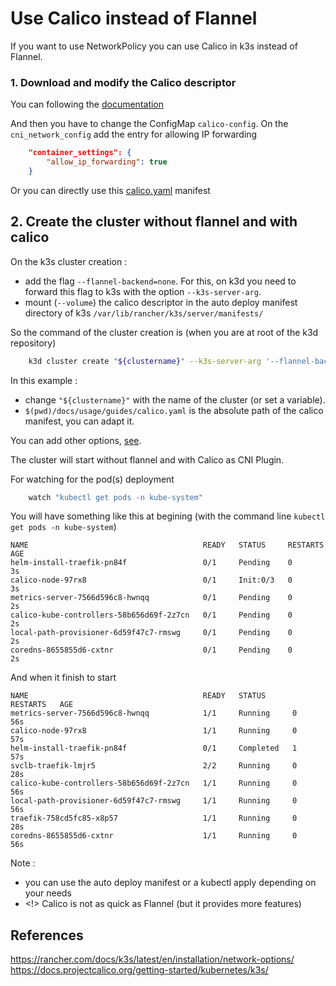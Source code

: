 # Use Calico instead of Flannel
If you want to use NetworkPolicy you can use Calico in k3s instead of Flannel.

### 1. Download and modify the Calico descriptor
You can following the [documentation](https://docs.projectcalico.org/master/reference/cni-plugin/configuration)

And then you have to change the ConfigMap `calico-config`. On the `cni_network_config` add the entry for allowing IP forwarding  
```json
    "container_settings": {
        "allow_ip_forwarding": true
    }
```
Or you can directly use this [calico.yaml](calico.yaml) manifest

## 2. Create the cluster without flannel and with calico
On the k3s cluster creation :
- add the flag `--flannel-backend=none`. For this, on k3d you need to forward this flag to k3s with the option `--k3s-server-arg`.
- mount (`--volume`) the calico descriptor in the auto deploy manifest directory of k3s `/var/lib/rancher/k3s/server/manifests/`

So the command of the cluster creation is (when you are at root of the k3d repository)
```bash
    k3d cluster create "${clustername}" --k3s-server-arg '--flannel-backend=none' --volume "$(pwd)/docs/usage/guides/calico.yaml:/var/lib/rancher/k3s/server/manifests/calico.yaml"
```
In this example :
- change `"${clustername}"` with the name of the cluster (or set a variable). 
- `$(pwd)/docs/usage/guides/calico.yaml` is the absolute path of the calico manifest, you can adapt it.

You can add other options, [see](../commands.md).  

The cluster will start without flannel and with Calico as CNI Plugin.

For watching for the pod(s) deployment
```bash
    watch "kubectl get pods -n kube-system"    
```

You will have something like this at begining (with the command line `kubectl get pods -n kube-system`)
```
NAME                                       READY   STATUS     RESTARTS   AGE
helm-install-traefik-pn84f                 0/1     Pending    0          3s
calico-node-97rx8                          0/1     Init:0/3   0          3s
metrics-server-7566d596c8-hwnqq            0/1     Pending    0          2s
calico-kube-controllers-58b656d69f-2z7cn   0/1     Pending    0          2s
local-path-provisioner-6d59f47c7-rmswg     0/1     Pending    0          2s
coredns-8655855d6-cxtnr                    0/1     Pending    0          2s
```

And when it finish to start
```
NAME                                       READY   STATUS      RESTARTS   AGE
metrics-server-7566d596c8-hwnqq            1/1     Running     0          56s
calico-node-97rx8                          1/1     Running     0          57s
helm-install-traefik-pn84f                 0/1     Completed   1          57s
svclb-traefik-lmjr5                        2/2     Running     0          28s
calico-kube-controllers-58b656d69f-2z7cn   1/1     Running     0          56s
local-path-provisioner-6d59f47c7-rmswg     1/1     Running     0          56s
traefik-758cd5fc85-x8p57                   1/1     Running     0          28s
coredns-8655855d6-cxtnr                    1/1     Running     0          56s
```

Note : 
- you can use the auto deploy manifest or a kubectl apply depending on your needs
- <!> Calico is not as quick as Flannel (but it provides more features)

## References
https://rancher.com/docs/k3s/latest/en/installation/network-options/  
https://docs.projectcalico.org/getting-started/kubernetes/k3s/
